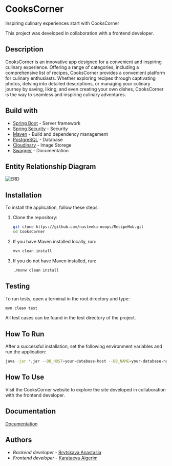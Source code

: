 # CooksCorner
Inspiring culinary experiences start with CooksCorner

This project was developed in collaboration with a frontend developer.

## Description
CooksCorner is an innovative app designed for a convenient and inspiring culinary experience. Offering a range of categories, including a comprehensive list of recipes, CooksCorner provides a convenient platform for culinary enthusiasts. Whether exploring recipes through captivating photos, delving into detailed descriptions, or managing your culinary journey by saving, liking, and even creating your own dishes, CooksCorner is the way to seamless and inspiring culinary adventures.

## Build with
- [Spring Boot](https://spring.io/projects/spring-boot) - Server framework
- [Spring Security](https://spring.io/projects/spring-security) - Security
- [Maven](https://maven.apache.org/) - Build and dependency management
- [PostgreSQL](https://www.postgresql.org/) - Database
- [Cloudinary](https://cloudinary.com/) - Image Storege
- [Swagger](https://swagger.io/) - Documentation

## Entity Relationship Diagram
![ERD](https://github.com/nastenka-ooops/RecipeHub/blob/main/diagrams/ERD.png)

## Installation
To install the application, follow these steps:

1. Clone the repository:
   ```sh
   git clone https://github.com/nastenka-ooops/RecipeHub.git
   cd CooksCorner
   ```

2. If you have Maven installed locally, run:
   ```sh
   mvn clean install
   ```

3. If you do not have Maven installed, run:
   ```sh
   ./mvnw clean install
   ```

## Testing
To run tests, open a terminal in the root directory and type:
```sh
mvn clean test
```
All test cases can be found in the test directory of the project.

## How To Run
After a successful installation, set the following environment variables and run the application:
```sh
java -jar *.jar --DB_HOST=your-database-host --DB_NAME=your-database-name --DB_PASSWORD=your-database-password --DB_PORT=your-database-port --DB_USERNAME=your-database-username --MAIL_PASSWORD=your-email-password --MAIL_USERNAME=your-email-username --API_KEY=your-api-key --API_SECRET=your-api-secret --CLOUD_NAME=your-cloud-name
```

## How To Use
Visit the CooksCorner website to explore the site developed in collaboration with the frontend developer.

## Documentation
[Documentation]([link_to_swagger_documentation](https://cookscorner-production-9502.up.railway.app/swagger-ui/index.html))

## Authors
- *Backend developer* - [Brytskaya Anastasia](https://github.com/nastenka-ooops)
- *Frontend developer* - [Karataeva Aigerim](https://github.com/KarataevaAigerim)
